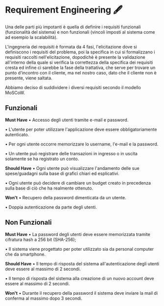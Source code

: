 ﻿# Requirement Engineering 🖋️ 
Una delle parti più impotanti è quella di definire i requisiti funzionali (funzionalità del sistema) e non funzionali (vincoli imposti al sistema come ad esempio la scalabilità).                                                               

L'ingegneria dei requisiti è formata da 4 fasi, l'elicitazione dove si definiscono i requisiti del problema, poi la specifica in cui si formalizzano i requisiti raccolti nell'elicitazione, dopodichè è presente la validazione all'interno della quale si verifica la correttezza della specifica dei requisiti cresta ed infine ci sarebbe la fase della trattativa, che serve per trovare un punto d'incontro con il cliente, ma nel nostro caso, dato che il cliente non è presente, viene saltata.
                                      
Abbiamo deciso di suddividere i diversi requisiti secondo il modello MoSCoW.

## Funzionali
**Must Have**
• Accesso degli utenti tramite e-mail e password.

• L'utente per poter utilizzare l'applicazione deve essere obbligatoriamente autenticato.

• Per ogni utente occorre memorizzare lo username, l'e-mail e la password.

• Un utente può registrare delle transazioni in ingresso o in uscita solamente se ha registrato un conto.

**Should Have**
• Ogni utente può visualizzare l'andamento delle sue spese/guadagni sulla base di grafici chiari ed esplicativi.

• Ogni utente può decidere di cambiare un budget creato in precedenza sulla base di ciò che ha realmente ottenuto.

**Won't**
• Recupero della password dimenticata da un utente.

• Doppia autenticazione da parte degli utenti.

## Non Funzionali
**Must Have**
• La password degli utenti deve essere memorizzata tramite cifratura hash a 256 bit (SHA-256);

• Il sistema viene progettato per poter utilizzato sia da personal computer che da smartphone.


**Should Have**
• Il tempo di risposta del sistema all'autenticazione degli utenti deve essere al massimo di 2 secondi.

• Il tempo di risposta del sistema alla creazione di un nuovo account deve essere al massimo di 2 secondi.

**Won't**
• Durante il recupero della password il sistema deve inviare la mail di conferma al massimo dopo 3 secondi.
